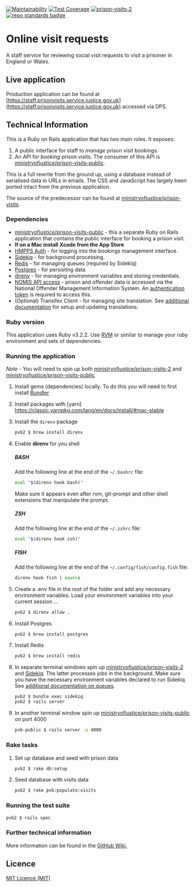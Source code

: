 [![Maintainability](https://api.codeclimate.com/v1/badges/20ad81e6cb95ffd082d2/maintainability)](https://codeclimate.com/github/ministryofjustice/prison-visits-2/maintainability)
[![Test Coverage](https://api.codeclimate.com/v1/badges/20ad81e6cb95ffd082d2/test_coverage)](https://codeclimate.com/github/ministryofjustice/prison-visits-2/test_coverage)
[![prison-visits-2](https://circleci.com/gh/ministryofjustice/prison-visits-2.svg?style=svg)](https://app.circleci.com/pipelines/github/ministryofjustice/prison-visits-2)
[![repo standards badge](https://img.shields.io/badge/dynamic/json?color=blue&style=flat&logo=github&label=MoJ%20Compliant&query=%24.result&url=https%3A%2F%2Foperations-engineering-reports.cloud-platform.service.justice.gov.uk%2Fapi%2Fv1%2Fcompliant_public_repositories%2Fprison-visits-2)](https://operations-engineering-reports.cloud-platform.service.justice.gov.uk/public-github-repositories.html#prison-visits-2 "Link to report")

# Online visit requests

A staff service for reviewing social visit requests to visit a prisoner in England or Wales.

## Live application

Production application can be found at [https://staff.prisonvisits.service.justice.gov.uk](https://staff.prisonvisits.service.justice.gov.uk) accessed via DPS.

## Technical Information

This is a Ruby on Rails application that has two main roles. It exposes:

1. A public interface for staff to *manage* prison visit bookings.
2. An API for *booking* prison visits. The consumer of this API is [ministryofjustice/prison-visits-public](https://github.com/ministryofjustice/prison-visits-public).

This is a full rewrite from the ground up, using a database instead of serialised data in URLs in emails. The CSS and JavaScript has largely been ported intact from the previous application.

The source of the predecessor can be found at
[ministryofjustice/prison-visits](https://github.com/ministryofjustice/prison-visits).

### Dependencies

- [ministryofjustice/prison-visits-public](https://github.com/ministryofjustice/prison-visits-public) - this a separate Ruby on Rails application that contains the public interface for booking a prison visit.
- **If on a Mac install Xcode from the App Store**
- [HMPPS Auth](https://github.com/ministryofjustice/hmpps-auth) - for logging into the bookings management interface.
- [Sidekiq](https://sidekiq.org/) - for background processing.
- [Redis](https://redis.io/) - for managing queues (required by Sidekiq)
- [Postgres](https://www.postgresql.org/) - for persisting data
- [direnv](https://direnv.net/) - for managing environment variables and storing credentials.
- [NOMIS API access](http://ministryofjustice.github.io/nomis-api/) - prison and offender data is accessed via the National Offender Management Information System. An [authentication token](https://nomis-api-access.service.justice.gov.uk/) is required to access this.
- (Optional) Transifex Client - for managing site translation. See [additional documentation](docs/welsh_translation.md) for setup and updating translations.

### Ruby version

This application uses Ruby v3.2.2. Use [RVM](https://rvm.io/) or similar to manage your ruby environment and sets of dependencies.

### Running the application

*Note* - You will need to spin up both [ministryofjustice/prison-visits-2](https://github.com/ministryofjustice/prison-visits-2) and [ministryofjustice/prison-visits-public](https://github.com/ministryofjustice/prison-visits-public)

1. Install gems (dependencies) locally. To do this you will need to first install [Bundler](http://bundler.io/)

2. Install packages with [yarn] https://classic.yarnpkg.com/lang/en/docs/install/#mac-stable

3. Install the `direnv` package
    ```sh
    pvb2 $ brew install direnv
    ```

4. Enable **direnv** for you shell

    ##### BASH
    Add the following line at the end of the `~/.bashrc` file:

    ```sh
    eval "$(direnv hook bash)"
    ```
    Make sure it appears even after rvm, git-prompt and other shell extensions that manipulate the prompt.

    ##### ZSH
    Add the following line at the end of the `~/.zshrc` file:

    ```sh
    eval "$(direnv hook zsh)"
    ```
    ##### FISH

    Add the following line at the end of the `~/.config/fish/config.fish` file:

    ```sh
    direnv hook fish | source
    ```

5. Create a .env file in the root of the folder and add any necessary environment variables. Load your environment variables into your current session ...
    ```sh
    pvb2 $ direnv allow .
    ```

6. Install Postgres
    ```
    pvb2 $ brew install postgres
    ```

7. Install Redis
    ```sh
    pvb2 $ brew install redis
    ```

8. In separate terminal windows spin up [ministryofjustice/prison-visits-2](https://github.com/ministryofjustice/prison-visits-2) and [Sidekiq](https://sidekiq.org/). The latter processes jobs in the background. Make sure you have the necessary environment variables declared to run Sidekiq. See [additional documentation on queues](docs/queues.md).

    ```sh
    pvb2 $ bundle exec sidekiq
    pvb2 $ rails server
    ```
9. In another terminal window spin up [ministryofjustice/prison-visits-public](https://github.com/ministryofjustice/prison-visits-public) on port 4000

    ```sh
    pvb-public $ rails server -p 4000
    ```
### Rake tasks

1. Set up database and seed with prison data

    ```sh
    pvb2 $ rake db:setup
    ```

2. Seed database with visits data

    ```sh
    pvb2 $ rake pvb:populate:visits
    ```

### Running the test suite

```sh
pvb2 $ rails spec
```

### Further technical information

More information can be found in the [GitHub Wiki.](https://github.com/ministryofjustice/prison-visits-2/wiki)

## Licence

[MIT Licence (MIT)](LICENCE)

